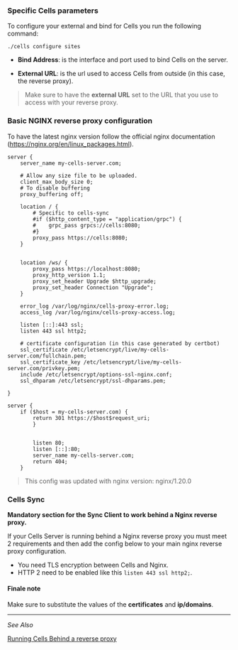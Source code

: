 ### Specific Cells parameters

To configure your external and bind for Cells you run the following command:

```
./cells configure sites
```

* **Bind Address**: is the interface and port used to bind Cells on the server.

* **External URL**: is the url used to access Cells from outside (in this case, the reverse proxy).


> Make sure to have the **external URL** set to the URL that you use to access with your reverse proxy.

### Basic NGINX reverse proxy configuration

To have the latest nginx version follow the official nginx documentation (https://nginx.org/en/linux_packages.html).

```nginx
server {
    server_name my-cells-server.com;
    
    # Allow any size file to be uploaded.
    client_max_body_size 0;
    # To disable buffering
    proxy_buffering off;

    location / {
        # Specific to cells-sync
        #if ($http_content_type = "application/grpc") {
        #    grpc_pass grpcs://cells:8080;
        #}
        proxy_pass https://cells:8080;
    }


    location /ws/ {
        proxy_pass https://localhost:8080;
        proxy_http_version 1.1;
        proxy_set_header Upgrade $http_upgrade;
        proxy_set_header Connection "Upgrade";
    }

    error_log /var/log/nginx/cells-proxy-error.log;
    access_log /var/log/nginx/cells-proxy-access.log;

    listen [::]:443 ssl;
    listen 443 ssl http2;
    
    # certificate configuration (in this case generated by certbot)
    ssl_certificate /etc/letsencrypt/live/my-cells-server.com/fullchain.pem;
    ssl_certificate_key /etc/letsencrypt/live/my-cells-server.com/privkey.pem;
    include /etc/letsencrypt/options-ssl-nginx.conf;
    ssl_dhparam /etc/letsencrypt/ssl-dhparams.pem;

}

server {
    if ($host = my-cells-server.com) {
        return 301 https://$host$request_uri;
        }


        listen 80;
        listen [::]:80;
        server_name my-cells-server.com;
        return 404;
    }
```

> This config was updated with nginx version: nginx/1.20.0

### Cells Sync

**Mandatory section for the Sync Client to work behind a Nginx reverse proxy.**

If your Cells Server is running behind a Nginx reverse proxy you must meet 2 requirements and then add the config below to your main nginx reverse proxy configuration.

- You need TLS encryption between Cells and Nginx.
- HTTP 2 need to be enabled like this `listen 443 ssl http2;`.

#### Finale note

Make sure to substitute the values of the **certificates** and **ip/domains**.

--------------------------------------------------------------------------------------------------------
_See Also_

[Running Cells Behind a reverse proxy](../../cells/v2/configure-cells-reverse-proxy)